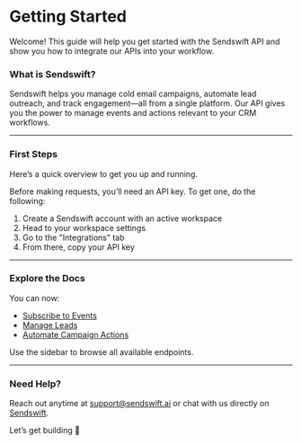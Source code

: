 # Getting Started

Welcome! This guide will help you get started with the Sendswift API and show you how to integrate our APIs into your workflow.

### What is Sendswift?

Sendswift helps you manage cold email campaigns, automate lead outreach, and track engagement—all from a single platform. Our API gives you the power to manage events and actions relevant to your CRM workflows. 

---

### First Steps

Here’s a quick overview to get you up and running.

Before making requests, you’ll need an API key. To get one, do the following:

1. Create a Sendswift account with an active workspace
2. Head to your workspace settings
3. Go to the "Integrations" tab
4. From there, copy your API key

---

### Explore the Docs

You can now:

* [Subscribe to Events](/documentation/subscribe)
* [Manage Leads](/documentation/change-lead-status)
* [Automate Campaign Actions](/documentation/add-lead-to-campaign)

Use the sidebar to browse all available endpoints.

---

### Need Help?

Reach out anytime at [support@sendswift.ai](mailto:support@sendswift.ai) or chat with us directly on [Sendswift](https://app.sendswift.ai/).

Let’s get building 🚀
